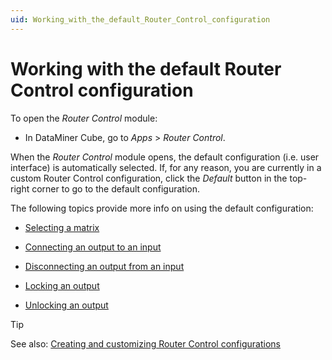 ```yaml
---
uid: Working_with_the_default_Router_Control_configuration
---
```


# Working with the default Router Control configuration

To open the *Router Control* module:

- In DataMiner Cube, go to *Apps* > *Router Control*.

When the *Router Control* module opens, the default configuration (i.e. user interface) is automatically selected. If, for any reason, you are currently in a custom Router Control configuration, click the *Default* button in the top-right corner to go to the default configuration.

The following topics provide more info on using the default configuration:

- [Selecting a matrix](xref:Selecting_a_matrix)

- [Connecting an output to an input](xref:Connecting_an_output_to_an_input)

- [Disconnecting an output from an input](xref:Disconnecting_an_output_from_an_input)

- [Locking an output](xref:Locking_an_output)

- [Unlocking an output](xref:Unlocking_an_output)

> [!TIP]
> See also:
> [Creating and customizing Router Control configurations](xref:Creating_and_customizing_Router_Control_configurations)
